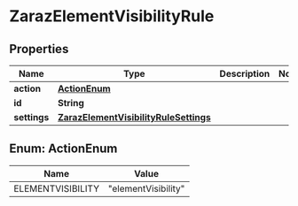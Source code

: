 

# ZarazElementVisibilityRule


## Properties

| Name | Type | Description | Notes |
|------------ | ------------- | ------------- | -------------|
|**action** | [**ActionEnum**](#ActionEnum) |  |  |
|**id** | **String** |  |  |
|**settings** | [**ZarazElementVisibilityRuleSettings**](ZarazElementVisibilityRuleSettings.md) |  |  |



## Enum: ActionEnum

| Name | Value |
|---- | -----|
| ELEMENTVISIBILITY | &quot;elementVisibility&quot; |



